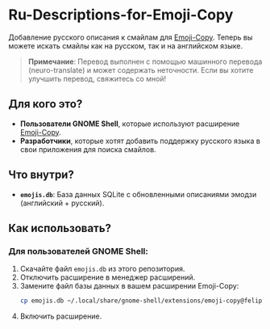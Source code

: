 # Ru-Descriptions-for-Emoji-Copy

Добавление русского описания к смайлам для [Emoji-Copy](https://github.com/FelipeFTN/Emoji-Copy). Теперь вы можете искать смайлы как на русском, так и на английском языке.

> **Примечание**: Перевод выполнен с помощью машинного перевода (neuro-translate) и может содержать неточности. Если вы хотите улучшить перевод, свяжитесь со мной!

## Для кого это?
- **Пользователи GNOME Shell**, которые используют расширение [Emoji-Copy](https://github.com/FelipeFTN/Emoji-Copy).
- **Разработчики**, которые хотят добавить поддержку русского языка в свои приложения для поиска смайлов.

## Что внутри?
- **`emojis.db`**: База данных SQLite с обновленными описаниями эмодзи (английский + русский).

## Как использовать?
### Для пользователей GNOME Shell:
1. Скачайте файл `emojis.db` из этого репозитория.
2. Отключить расширение в менеджер расширений.
3. Замените файл базы данных в вашем расширении Emoji-Copy:
   ```bash
   cp emojis.db ~/.local/share/gnome-shell/extensions/emoji-copy@felipeftn/data/emojis.db
4. Включить расширение.
